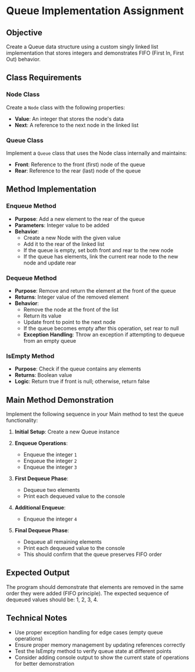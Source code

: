 # Queue Implementation Assignment

## Objective
Create a Queue data structure using a custom singly linked list implementation that stores integers and demonstrates FIFO (First In, First Out) behavior.

## Class Requirements

### Node Class
Create a `Node` class with the following properties:
- **Value**: An integer that stores the node's data
- **Next**: A reference to the next node in the linked list

### Queue Class
Implement a `Queue` class that uses the Node class internally and maintains:
- **Front**: Reference to the front (first) node of the queue
- **Rear**: Reference to the rear (last) node of the queue

## Method Implementation

### Enqueue Method
- **Purpose**: Add a new element to the rear of the queue
- **Parameters**: Integer value to be added
- **Behavior**:
  - Create a new Node with the given value
  - Add it to the rear of the linked list
  - If the queue is empty, set both front and rear to the new node
  - If the queue has elements, link the current rear node to the new node and update rear

### Dequeue Method
- **Purpose**: Remove and return the element at the front of the queue
- **Returns**: Integer value of the removed element
- **Behavior**:
  - Remove the node at the front of the list
  - Return its value
  - Update front to point to the next node
  - If the queue becomes empty after this operation, set rear to null
  - **Exception Handling**: Throw an exception if attempting to dequeue from an empty queue

### IsEmpty Method
- **Purpose**: Check if the queue contains any elements
- **Returns**: Boolean value
- **Logic**: Return true if front is null; otherwise, return false

## Main Method Demonstration

Implement the following sequence in your Main method to test the queue functionality:

1. **Initial Setup**: Create a new Queue instance

2. **Enqueue Operations**:
   - Enqueue the integer `1`
   - Enqueue the integer `2`
   - Enqueue the integer `3`

3. **First Dequeue Phase**:
   - Dequeue two elements
   - Print each dequeued value to the console

4. **Additional Enqueue**:
   - Enqueue the integer `4`

5. **Final Dequeue Phase**:
   - Dequeue all remaining elements
   - Print each dequeued value to the console
   - This should confirm that the queue preserves FIFO order

## Expected Output
The program should demonstrate that elements are removed in the same order they were added (FIFO principle). The expected sequence of dequeued values should be: 1, 2, 3, 4.

## Technical Notes
- Use proper exception handling for edge cases (empty queue operations)
- Ensure proper memory management by updating references correctly
- Test the IsEmpty method to verify queue state at different points
- Consider adding console output to show the current state of operations for better demonstration